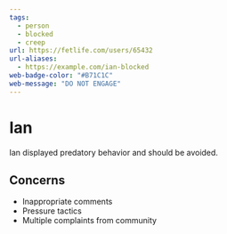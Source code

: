 ```yaml
---
tags:
  - person
  - blocked
  - creep
url: https://fetlife.com/users/65432
url-aliases:
  - https://example.com/ian-blocked
web-badge-color: "#B71C1C"
web-message: "DO NOT ENGAGE"
---
```


# Ian

Ian displayed predatory behavior and should be avoided.

## Concerns
- Inappropriate comments
- Pressure tactics
- Multiple complaints from community
